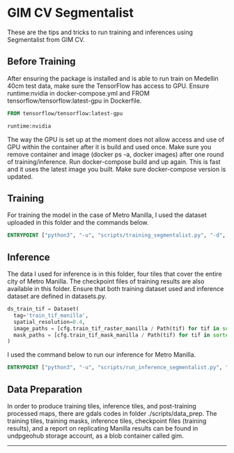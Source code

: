 GIM CV Segmentalist
===================================

These are the tips and tricks to run training and inferences using Segmentalist from GIM CV.

## Before Training
After ensuring the package is installed and is able to run train on Medellin 40cm test data, make sure the TensorFlow has access to GPU. Ensure runtime:nvidia in docker-compose.yml and FROM tensorflow/tensorflow:latest-gpu in Dockerfile. 

```Dockerfile
FROM tensorflow/tensorflow:latest-gpu
```

```Dockerfile
runtime:nvidia
```
The way the GPU is set up at the moment does not allow access and use of GPU within the container after it is build and used once. Make sure you remove container and image (docker ps -a, docker images) after one round of training/inference. Run docker-compose build and up again. This is fast and it uses the latest image you built. Make sure docker-compose version is updated. 

## Training

For training the model in the case of Metro Manilla, I used the dataset uploaded in this folder and the commands below.

```Dockerfile
ENTRYPOINT ["python3", "-u", "scripts/training_segmentalist.py", "-d", "train_tif_manilla", "--target-spatial-res", "0.4", "-sag", "-ds", "-ecbam", "-dcbam", "--overlap-tiles", "-l", "dice_coeff_loss","-ep", "80", "-lr", "0.001", "-lrp", "70" , "-bs", "4", "-lrf", "0.6", "-fa"]
```

## Inference
The data I used for inference is in this folder, four tiles that cover the entire city of Metro Manilla. The checkpoint files of training results are also available in this folder. Ensure that both training dataset used and inference dataset are defined in datasets.py.

  ```Python
ds_train_tif = Dataset(
    tag='train_tif_manilla',
    spatial_resolution=0.4,
    image_paths = [cfg.train_tif_raster_manilla / Path(tif) for tif in sorted(os.listdir(cfg.train_tif_raster_manilla))],
    mask_paths = [cfg.train_tif_mask_manilla / Path(tif) for tif in sorted(os.listdir(cfg.train_tif_mask_manilla))]
)
```
I used the command below to run our inference for Metro Manilla.
```Dockerfile
ENTRYPOINT ["python3", "-u", "scripts/run_inference_segmentalist.py", "-td", "train_tif_manilla", "-d", "infer_tif_manilla", "-w", "1024"]
```

## Data Preparation
In order to produce training tiles, inference tiles, and post-training processed maps, there are gdals codes in folder ./scripts/data_prep.
The training tiles, training masks, inference tiles, checkpoint files (training results), and a report on replicating Manilla results can be found in undpgeohub storage account, as a blob container called gim. 

---
